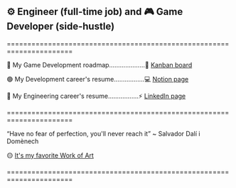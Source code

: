 
## ⚙️ Engineer (full-time job) and 🎮 Game Developer (side-hustle)

======================================================================

🔴 My Game Development roadmap....................🧠 [Kanban board](https://github.com/users/DouglasNeiva60/projects/3)

🟢 My Development career's resume.................💻 [Notion page](https://douglasneiva60.notion.site/Douglas-Neiva-s-resume-CV-Engineer-Full-Stack-Developer-82acdd833e38479f994a560772bce92a)

🔵 My Engineering career's resume.................⚡ [LinkedIn page](https://www.linkedin.com/in/douglasneiva50/)

======================================================================

“Have no fear of perfection, you'll never reach it”  ~  Salvador Dalí i Domènech

🟡 [It's my favorite Work of Art](https://en.wikipedia.org/wiki/The_Persistence_of_Memory)

======================================================================
